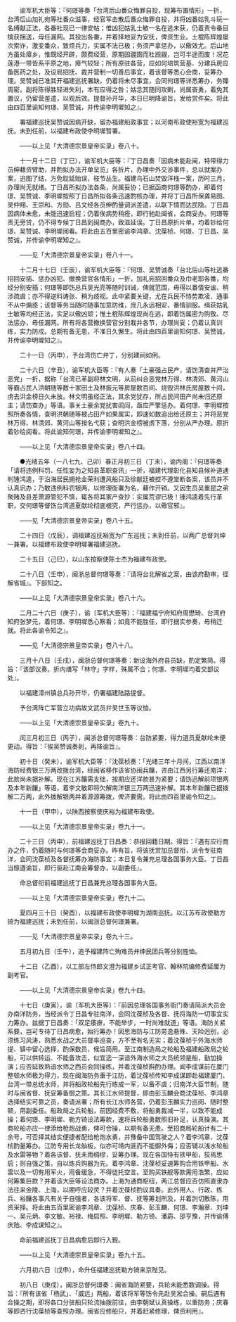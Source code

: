 <!-- { "loadSidebar": true } -->
　　谕军机大臣等：『何璟等奏「台湾后山番众悔罪自投，现筹布置情形」一折，台湾后山加礼宛等社番众滋事，经官军击散后番众悔罪自投，并将凶番姑乳斗玩一名缚献正法，各番社现已一律安帖；惟凶犯姑乳士敏一名在逃未获，仍着责令番目擒获捆送，毋任漏网。其投出各番，并着择地妥为安抚，俾资生业。土棍陈辉煌屡次索诈，激变番众，致烦兵力，实属不法已极；务须严拿惩办，以儆效尤。后山地方虽处瘴乡，惟既经开辟，颇费经营，原期固疆圉而杜觊觎，岂可半途而废！况花莲港一带皆系平原之地，瘴气较轻；所有原驻各营，应如何培筑营基、分建兵房应备医药之处，及设局招抚、裁并营制一切善后事宜，着该督等悉心会商，妥筹办理。吴赞诚已准其开福建巡抚署缺，仍着将未尽事宜，会同何璟等详悉筹办，务臻周密。副将陈得胜轻进失利，本有应得之咎；姑念其随同攻剿，尚属奋勇，着免其置议，仍留营差遣，以观后效。提督孙开华，本日已明降谕旨，发给赏件矣。将此由四百里谕知何璟、吴赞诚，并传谕李明墀知之』。

　　署福建巡抚吴赞诚因病开缺，留办福建船政事宜；以河南布政使裕宽为福建巡抚。未到任前，以福建布政使李明墀暂署。

　　——以上见「大清德宗景皇帝实录」卷八十。

　　十一月十二日（丁巳），谕军机大臣等：『丁日昌奏「因病未能赴闽，特带得力员绅藉资臂助，并酌拟办法开单呈览」各折片，办理中外交涉事件，总以就案办案，迅图了结，方免耽延贻误，枝节丛生。福建乌石山焚毁洋栈一案，历时三月，办理尚无就绪。丁日昌所拟办法各条，尚属妥协；已据函商何璟等酌办，即着何璟、吴赞诚、李明墀按照丁日昌所拟各条迅速酌核办理，并将丁日昌所保龚易图、吴仲翔、王崇和、方勋、吕文经各员绅酌量调派差遣，以联下情而达民隐。丁日昌因病体未愈，未能迅速启程；仍着俟病势稍痊，即行驰赴闽省，会商妥办。何璟等责无旁贷，仍不得专候丁日昌到闽商办，致滋延误。丁日昌原折片单，均着钞给何璟、吴赞诚、李明墀阅看。将此由五百里密谕李鸿章、沈葆桢、何璟、丁日昌、吴赞诚，并传谕李明墀知之』。

　　——见「大清德宗景皇帝实录」卷八十一。

　　十二月十七日（壬辰），谕军机大臣等：『何璟、吴赞诚奏「台北后山等社逃番招回安插、惩办凶犯、撤换营官各情形」一折，加礼宛招回番众及巾老耶各番，均经分别安插；何璟等即饬总兵吴光亮等随时训诫，俾就范围，毋得以番情安谧、稍涉疏虞；亦不得逆料诪张、稍为歧视。此中紧要关键，尤在兵民不恃势欺凌、通事不从中煽惑；该督等务当随时随事加意防维，庶几永远相安，番情驯服。缉获姑乳士敏等均经正法，实足以儆凶顽；惟土棍陈辉煌现尚在逃，即着饬属密为购致、尽法惩办，毋任漏网。所有将各营撤换营官分别栽并各节，办理尚妥；仍着认真训练，实力防戍。总期有备无患，不准日久懈生。将此由四百里谕知何璟、吴赞诚，并传谕李明墀知之』。

　　二十一日（丙申），予台湾伤亡弁丁，分别建祠如例。

　　二十六日（辛丑），谕军机大臣等：『有人奏「土豪强占民产，请饬清查并严治恶党」一折，据称「台湾已革副将林文明，从前纠合恶党林万得、林清郊、黄河山等霸占民人洪朝随等数十家田土及林振元等房屋数百间、烧毁洪林氏房屋数十间，虏去洪金榜日久未放。林文明虽经正法，其余党犹存，所占民间田产尚未归还原主；请饬查办」等语。事关土豪余党扰害闾阎，亟应严擎惩办。着何璟、李明墀按照所奏各情，查明洪朝随等被占田产如果属实，即速如数追出给还原主；并将恶党林万得、林清郊、黄河山等按名弋获；查明洪金榜被虏下落，分别从严办理。原折着钞给阅看。将此谕知何璟，并传谕李明墀知之』。

　　——以上见「大清德宗景皇帝实录」卷八十四。

　　●光绪五年（一八七九、己卯）春正月初三日（丁未），谕内阁：『何璟等奏「请将违例科罚、任性妄为之知县革职查讯」一折，福建代理彰化县知县候补道通判锺鸿逵，于沿海居民拥抢金荣利遭风船只及徐献廷被控不遵堂断各案，该员并不认真讯办；乃敢违例科罚银两，以修理衙署为名，藉作开销。又因生员吴重昆之弟聚赌及县差萧源管犯不慎，辄各将其家产查抄：实属荒谬已极！锺鸿逵着先行革职，交何璟等督饬台湾道夏献纶彻底根究，严行惩办，以儆官邪』。

　　——见「大清德宗景皇帝实录」卷八十五。

　　二十四日（戊辰），调福建巡抚裕宽为广东巡抚；未到任前，以两广总督刘坤一兼署。以福建布政使李明墀署福建巡抚。

　　二十五日（己巳），以山东按察使陈士杰为福建布政使。

　　二十八日（壬申），闽浙总督何璟等奏：『请将台北解省之案，由该府勘审，径解省城』。下部知之。

　　——以上见「大清德宗景皇帝实录」卷八十六。

　　二月二十六日（庚子），谕〔军机大臣等〕：『福建福宁府知府周懋琦、台湾府知府张梦元，着何璟、李明墀悉心察看；如竟不能胜任，即行据实参奏，毋稍迁就。将此各谕令知之』。

　　——见「大清德宗景皇帝实录」卷八十八。

　　三月十八日（壬戌），闽浙总督何璟等奏：新设海外府县员缺，酌定繁简。得旨：『该部议奏。折内缮写「林守」字样，殊属不合；何璟、李明墀均着交部议处』。

　　以福建漳州镇总兵孙开华，仍署福建陆路提督。

　　予台湾阵亡军营立功病故文武员弁吴世玉等议恤。

　　——以上见「大清德宗景皇帝实录」卷九十。

　　闰三月初三日（丙子），闽浙总督何璟等奏：台防紧要，得力道员夏献纶未便更动。得旨：『俟吴赞诚奏到，再降谕旨』。

　　初十日（癸未），谕军机大臣等：『沈葆桢奏：「光绪三年十月间，江西以南洋海防经费银三万两改拨台湾，经闽省移作该省协闽兵饟，咨由江西另行筹还南洋；此款尚未据补解。现在江苏饟需支绌，按期应还洋款甚为紧要；请饬迅解前项银两及本年新饟」等语，着李文敏即将欠解南洋银三万两迅速补解。其本年新饟已据拨解二万两，此外拨解银两并着源源筹拨，俾济要需。将此由四百里谕令知之』。

　　十一日（甲申），以陕西按察使庆裕为福建布政使。

　　——以上见「大清德宗景皇帝实录」卷九十一。

　　二十三日（丙申），前福建巡抚丁日昌奏：恭报回籍日期。得旨：『遇有应行商办之件，仍着随时与何璟等会商妥办。昨有旨，将该抚赏加总督衔，派令专驻南洋，会同沈葆桢及各督抚筹办海防事宜；本日复令兼充总理各国事务大臣。丁日昌当懔遵谕旨，即行驱赴江南会筹督办，以副委任』。

　　命总督衔前福建巡抚丁日昌兼充总理各国事务大臣。

　　——以上见「大清德宗景皇帝实录」卷九十二。

　　夏四月三十日（癸酉），以福建布政使李明墀为湖南巡抚。以江苏布政使勒方锜为福建巡抚；未到任前，以闽浙总督何璟兼署。

　　——见「大清德宗景皇帝实录」卷九十三。

　　五月初九日（壬午），追予福建阵亡殉难员弁绅民团兵等分别旌恤。

　　十二日（乙酉），以工部左侍郎文澄为福建乡试正考官、翰林院编修费延厘为副考官。

　　——以上见「大清德宗景皇帝实录」卷九十四。

　　十七日（庚寅），谕〔军机大臣等〕：『前因总理各国事务衙门奏请简派大员会办南洋防务，当经派令丁日昌专驻南洋，会同沈葆桢及各督、抚将海防一切事宜实力筹办。兹据丁日昌奏：「双足痿痹，不能举步，一时尚难就道」等语。海防关紧系要，岂可专待丁日昌病愈，始行筹办！因思海防与江防劳逸悬殊、天险迥别，必须练习风涛，熟悉水战之大员督率巡查，方不至有名无实；着沈葆桢于外海水师提、镇中留心选择，酌保数员，候旨简用。至江南制造局之轮船及福建船政局之轮船，可以供转运、不能备攻击，似宜选一深谙外海水师之大员统领是船，勤加操演；应否延致熟谙水师之西员会同操练，并着沈葆桢斟酌办理。闻李成谋前在厦门整顿水师极为得力，现在闽海防务重于江防，着沈葆桢传知李成谋即赴福建厦门、台湾一带总统水师，并将船政轮船先行练成一军，以备不虞；归南洋大臣节制，随时与闽省督、抚妥筹备御之策。其长江水师提督，即由彭玉麟会商沈葆桢、李鸿章选择结实可靠之员，奏请派署；所有长江水师各营，仍着彭玉麟实力巡阅、随时整顿，用副委任。船政局之兵轮船，前因经费不敷，将船勇裁减一半，以致不能成操；着何璟、李明墀、勒方锜设法筹款，速将兵轮船勇数照旧补足，认真操演。其商轮船亦应一律添给枪炮战勇，俾可合操，以期有备无患。至招商局轮船计有二十余号，可否择其结实便捷者配给枪炮水勇，并豫备中国驾驶之人？着李鸿章、沈葆桢酌量筹办。江防专用长龙舢板，似亦可靖内匪而不能御外侮；应否辅以浅水轮船及水雷等物？着各该督、抚未雨绸缪，妥筹办理。现在各国恃有铁甲船，狡焉思启；则自强之策，自以练兵购器为先。着李鸿章、沈葆桢妥速筹购合用铁甲船、水雷以及一切有用军火，用备缓急，不得徒托空言。至购买铁舰等款需用浩繁，应如何筹集巨款？并着该大臣等设法商办。上海为通商枢纽，两江总督应否仿照直隶办法往来金陵、上海，以期呼应较灵？并着沈葆桢酌议具奏。此外用人、行政、练兵、裕饟各事凡有关于自强者，各该将军、督、抚等筹划所及，并着剀切敷陈，用资采择。将此由五百里密谕李鸿章、沈葆桢、庆春、彭玉麟、何璟、李瀚章、刘坤一、吴元炳、李文敏、裕禄、梅启照、李明墀、勒方锜、潘霨、邵亨豫，并传谕傅庆贻、李成谋知之』。

　　命前福建巡抚丁日昌病愈后即行入觐。

　　——以上见「大清德宗景皇帝实录」卷九十五。

　　六月初六日（戊申），命升任福建巡抚勒方锜来京陛见。

　　初八日（庚戌），闽浙总督何璟奏：闽省海防紧要，兵轮未能悉数调操。得旨：『所有该省「杨武」、「威远」两船，着该将军等饬令先赴吴淞合操。嗣后遇有合操之期，即将各口分驻船只轮流抽拨前往，由李朝斌认真操练，以重防务；庆春等即咨行沈葆桢等查照办理。闽省应修船只，并着赶紧修理，俾资利用』。

